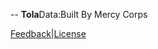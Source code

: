
--
<b>Tola</b>Data:Built By Mercy Corps 

<a href="http://tola.work" style="text-align:right" >Feedback</a>|<a href="https://github.com/toladata/TolaActivity/blob/master/LICENSE" style=" text-align:right">License</a>

